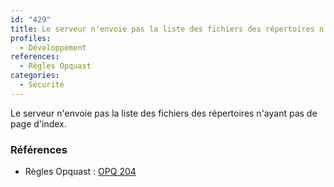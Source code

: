 ```yaml
---
id: "429"
title: Le serveur n'envoie pas la liste des fichiers des répertoires n'ayant pas de page d'index.
profiles:
  - Développement
references:
  - Règles Opquast
categories:
  - Sécurité
---
```


Le serveur n'envoie pas la liste des fichiers des répertoires n'ayant pas de page d'index.

### Références

*   Règles Opquast : [OPQ 204](https://checklists.opquast.com/fr/assurance-qualite-web/le-serveur-nenvoie-pas-la-liste-des-fichiers-des-repertoires-nayant-pas-de-page-dindex)
